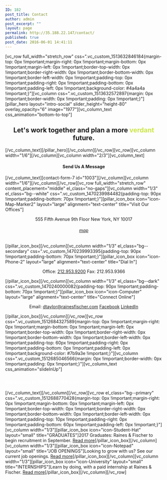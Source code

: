 ```yaml
---
ID: 182
post_title: Contact
author: admin
post_excerpt: ""
layout: page
permalink: http://35.188.22.147/contact/
published: true
post_date: 2016-06-01 14:41:11
---
```

[vc_row full_width="stretch_row" css=".vc_custom_1513632846184{margin-top: 0px !important;margin-right: 0px !important;margin-bottom: 0px !important;margin-left: 0px !important;border-top-width: 0px !important;border-right-width: 0px !important;border-bottom-width: 0px !important;border-left-width: 0px !important;padding-top: 0px !important;padding-right: 0px !important;padding-bottom: 0px !important;padding-left: 0px !important;background-color: #4a4a4a !important;}"][vc_column css=".vc_custom_1513632572897{margin: 0px !important;border-width: 0px !important;padding: 0px !important;}"][pillar_hero layout="intro-social" slider_height="height-80" overlay_opacity="6" image="1977"][vc_column_text css_animation="bottom-to-top"]
<h2 style="text-align: center;">Let's work together and plan a more <span style="color: #cbe645;">verdant</span> future.</h2>
[/vc_column_text][/pillar_hero][/vc_column][/vc_row][vc_row][vc_column width="1/6"][/vc_column][vc_column width="2/3"][vc_column_text]
<h4 class="text-center" style="text-align: center;">Send Us A Message</h4>
[/vc_column_text][contact-form-7 id="1003"][/vc_column][vc_column width="1/6"][/vc_column][/vc_row][vc_row full_width="stretch_row" content_placement="middle" el_class="no-gaps"][vc_column width="1/3" el_class="bg--white" css=".vc_custom_1470239984482{padding-top: 90px !important;padding-bottom: 70px !important;}"][pillar_icon_box icon="icon-Map-Marker2" layout="large" alignment="text-center" title="Visit Our Offices"]
<p style="text-align: center;">555 Fifth Avenue
9th Floor
New York, NY 10017</p>

<h6 style="text-align: center;"><a href="https://goo.gl/maps/A5RFp8bRLM52" target="_blank" rel="noopener">map</a></h6>
[/pillar_icon_box][/vc_column][vc_column width="1/3" el_class="bg--secondary" css=".vc_custom_1470239993395{padding-top: 90px !important;padding-bottom: 70px !important;}"][pillar_icon_box icon="icon-Phone-2" layout="large" alignment="text-center" title="Dial In"]
<p style="text-align: center;">Office: <a href="tel:212.953.9200">212.953.9200</a>
Fax: 212.953.9366</p>
[/pillar_icon_box][/vc_column][vc_column width="1/3" el_class="bg--dark" css=".vc_custom_1470240000082{padding-top: 90px !important;padding-bottom: 70px !important;}"][pillar_icon_box icon="icon-Computer" layout="large" alignment="text-center" title="Connect Online"]
<p style="text-align: center;">Email: <a href="mailto:dtaylor@rainesfischer.com">dtaylor@rainesfischer.com</a>
<a href="https://www.facebook.com/rainesfischer">Facebook</a>
<a href="https://www.linkedin.com/company/3352576?trk=tyah&amp;trkInfo=tarId%3A1398361953410%2Ctas%3ARaines%20%26%20Fischer%2Cidx%3A1-1-1">LinkedIn</a></p>
[/pillar_icon_box][/vc_column][/vc_row][vc_row css=".vc_custom_1512684327589{margin-top: 0px !important;margin-right: 0px !important;margin-bottom: 0px !important;margin-left: 0px !important;border-top-width: 0px !important;border-right-width: 0px !important;border-bottom-width: 0px !important;border-left-width: 0px !important;padding-top: 60px !important;padding-right: 0px !important;padding-bottom: 0px !important;padding-left: 0px !important;background-color: #7b9a3e !important;}"][vc_column css=".vc_custom_1512685046566{margin: 0px !important;border-width: 0px !important;padding: 0px !important;}"][vc_column_text css_animation="slideInUp"]
<h3><span style="color: #ffffff;">Interested in Working With Us?
—</span></h3>
[/vc_column_text][/vc_column][/vc_row][vc_row el_class="bg--primary" css=".vc_custom_1512688770428{margin-top: 0px !important;margin-right: 0px !important;margin-bottom: 0px !important;margin-left: 0px !important;border-top-width: 0px !important;border-right-width: 0px !important;border-bottom-width: 0px !important;border-left-width: 0px !important;padding-top: 10px !important;padding-right: 0px !important;padding-bottom: 60px !important;padding-left: 0px !important;}"][vc_column width="1/3"][pillar_icon_box icon="icon-Student-Hat" layout="small" title="GRADUATES"]2017 Graduates: Raines &amp; Fischer to begin recruitment in September.
<a href="#">Read more</a>[/pillar_icon_box][/vc_column][vc_column width="1/3"][pillar_icon_box icon="icon-Notepad" layout="small" title="JOB OPENINGS"]Looking to grow with us? See our current job openings.
<a href="#">Read more</a>[/pillar_icon_box][/vc_column][vc_column width="1/3"][pillar_icon_box icon="icon-University" layout="small" title="INTERNSHIPS"]Learn by doing, with a paid internship at Raines &amp; Fischer.
<a href="#">Read more</a>[/pillar_icon_box][/vc_column][/vc_row]